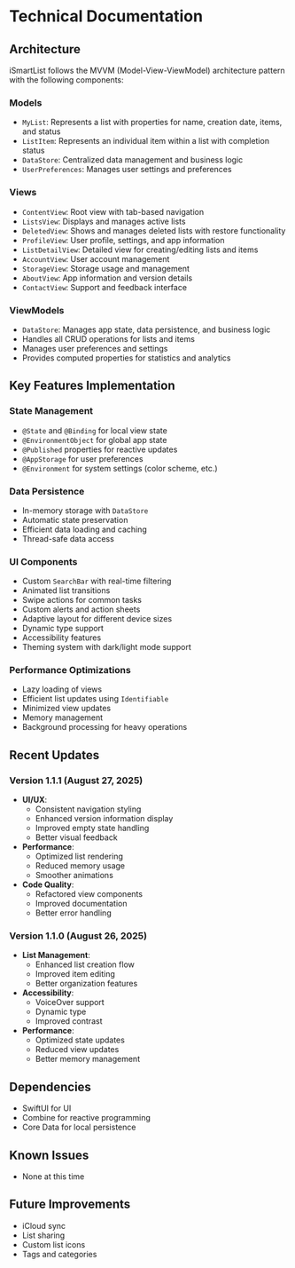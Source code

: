 # Technical Documentation

## Architecture

iSmartList follows the MVVM (Model-View-ViewModel) architecture pattern with the following components:

### Models
- `MyList`: Represents a list with properties for name, creation date, items, and status
- `ListItem`: Represents an individual item within a list with completion status
- `DataStore`: Centralized data management and business logic
- `UserPreferences`: Manages user settings and preferences

### Views
- `ContentView`: Root view with tab-based navigation
- `ListsView`: Displays and manages active lists
- `DeletedView`: Shows and manages deleted lists with restore functionality
- `ProfileView`: User profile, settings, and app information
- `ListDetailView`: Detailed view for creating/editing lists and items
- `AccountView`: User account management
- `StorageView`: Storage usage and management
- `AboutView`: App information and version details
- `ContactView`: Support and feedback interface

### ViewModels
- `DataStore`: Manages app state, data persistence, and business logic
- Handles all CRUD operations for lists and items
- Manages user preferences and settings
- Provides computed properties for statistics and analytics

## Key Features Implementation

### State Management
- `@State` and `@Binding` for local view state
- `@EnvironmentObject` for global app state
- `@Published` properties for reactive updates
- `@AppStorage` for user preferences
- `@Environment` for system settings (color scheme, etc.)

### Data Persistence
- In-memory storage with `DataStore`
- Automatic state preservation
- Efficient data loading and caching
- Thread-safe data access

### UI Components
- Custom `SearchBar` with real-time filtering
- Animated list transitions
- Swipe actions for common tasks
- Custom alerts and action sheets
- Adaptive layout for different device sizes
- Dynamic type support
- Accessibility features
- Theming system with dark/light mode support

### Performance Optimizations
- Lazy loading of views
- Efficient list updates using `Identifiable`
- Minimized view updates
- Memory management
- Background processing for heavy operations

## Recent Updates

### Version 1.1.1 (August 27, 2025)
- **UI/UX**:
  - Consistent navigation styling
  - Enhanced version information display
  - Improved empty state handling
  - Better visual feedback
- **Performance**:
  - Optimized list rendering
  - Reduced memory usage
  - Smoother animations
- **Code Quality**:
  - Refactored view components
  - Improved documentation
  - Better error handling

### Version 1.1.0 (August 26, 2025)
- **List Management**:
  - Enhanced list creation flow
  - Improved item editing
  - Better organization features
- **Accessibility**:
  - VoiceOver support
  - Dynamic type
  - Improved contrast
- **Performance**:
  - Optimized state updates
  - Reduced view updates
  - Better memory management

## Dependencies
- SwiftUI for UI
- Combine for reactive programming
- Core Data for local persistence

## Known Issues
- None at this time

## Future Improvements
- iCloud sync
- List sharing
- Custom list icons
- Tags and categories
